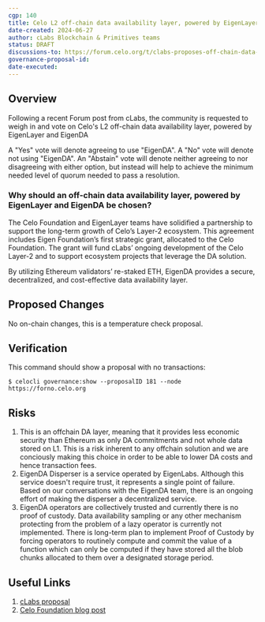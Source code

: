 ```yaml
---
cgp: 140
title: Celo L2 off-chain data availability layer, powered by EigenLayer and EigenDA
date-created: 2024-06-27
author: cLabs Blockchain & Primitives teams
status: DRAFT
discussions-to: https://forum.celo.org/t/clabs-proposes-off-chain-data-availability-layer-powered-by-eigenlayer-and-eigenda/8236
governance-proposal-id:
date-executed:
---
```


 
## Overview

Following a recent Forum post from cLabs, the community is requested to weigh in and vote on Celo's L2 off-chain data availability layer, powered by EigenLayer and EigenDA

A "Yes" vote will denote agreeing to use "EigenDA". A "No" vote will denote not using "EigenDA". An "Abstain" vote will denote neither agreeing to nor disagreeing with either option, but instead will help to achieve the minimum needed level of quorum needed to pass a resolution.

### Why should an off-chain data availability layer, powered by EigenLayer and EigenDA be chosen?

The Celo Foundation and EigenLayer teams have solidified a partnership to support the long-term growth of Celo’s Layer-2 ecosystem. This agreement includes Eigen Foundation’s first strategic grant, allocated to the Celo Foundation. The grant will fund cLabs’ ongoing development of the Celo Layer-2 and to support ecosystem projects that leverage the DA solution.

By utilizing Ethereum validators’ re-staked ETH, EigenDA provides a secure, decentralized, and cost-effective data availability layer.

## Proposed Changes

No on-chain changes, this is a temperature check proposal.

## Verification

This command should show a proposal with no transactions:

`$ celocli governance:show --proposalID 181 --node https://forno.celo.org`

## Risks

1. This is an offchain DA layer, meaning that it provides less economic security than Ethereum as only DA commitments and not whole data stored on L1. This is a risk inherent to any offchain solution and we are conciously making this choice in order to be able to lower DA costs and hence transaction fees.
2. EigenDA Disperser is a service operated by EigenLabs. Although this service doesn't require trust, it represents a single point of failure. Based on our conversations with the EigenDA team, there is an ongoing effort of making the disperser a decentralized service.
3. EigenDA operators are collectively trusted and currently there is no proof of custody. Data availability sampling or any other mechanism protecting from the problem of a lazy operator is currently not implemented. There is long-term plan to implement Proof of Custody by forcing operators to routinely compute and commit the value of a function which can only be computed if they have stored all the blob chunks allocated to them over a designated storage period.

## Useful Links

1. [cLabs proposal](https://forum.celo.org/t/clabs-proposes-off-chain-data-availability-layer-powered-by-eigenlayer-and-eigenda/8236)
2. [Celo Foundation blog post](https://blog.celo.org/eigen-foundation-allocates-first-strategic-grant-to-celo-foundation-core-contributor-clabs-1363226cdb37)

